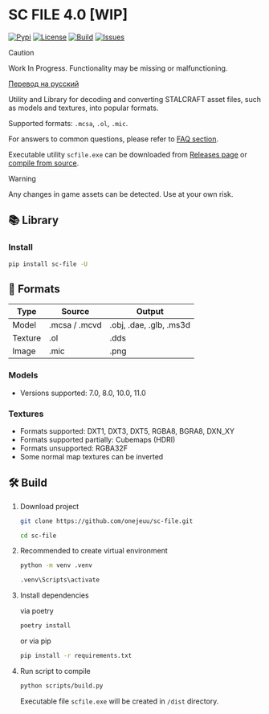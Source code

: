# SC FILE 4.0 [WIP]

[![Pypi](https://img.shields.io/pypi/v/sc-file.svg)](https://pypi.org/project/sc-file)
[![License](https://img.shields.io/github/license/onejeuu/sc-file)](https://opensource.org/licenses/MIT)
[![Build](https://img.shields.io/github/actions/workflow/status/onejeuu/sc-file/build.yml)](https://github.com/onejeuu/sc-file/actions/workflows/build.yml)
[![Issues](https://img.shields.io/github/issues/onejeuu/sc-file)](https://github.com/onejeuu/sc-file/issues)

> [!CAUTION]
> Work In Progress. Functionality may be missing or malfunctioning.

[Перевод на русский](README_RU.md)

Utility and Library for decoding and converting STALCRAFT asset files, such as models and textures, into popular formats.

Supported formats: `.mcsa`, `.ol`, `.mic`.

For answers to common questions, please refer to [FAQ section](FAQ.md).

Executable utility `scfile.exe` can be downloaded from [Releases page](https://github.com/onejeuu/sc-file/releases) or [compile from source](https://github.com/onejeuu/sc-file?tab=readme-ov-file#%EF%B8%8F-build).

> [!WARNING]
> Any changes in game assets can be detected. Use at your own risk.

## 📚 Library

### Install

```bash
pip install sc-file -U
```

## 📁 Formats

| Type    | Source        | Output                  |
| ------- | ------------- | ----------------------- |
| Model   | .mcsa / .mcvd | .obj, .dae, .glb, .ms3d |
| Texture | .ol           | .dds                    |
| Image   | .mic          | .png                    |

### Models

- Versions supported: 7.0, 8.0, 10.0, 11.0

### Textures

- Formats supported: DXT1, DXT3, DXT5, RGBA8, BGRA8, DXN_XY
- Formats supported partially: Cubemaps (HDRI)
- Formats unsupported: RGBA32F
- Some normal map textures can be inverted

## 🛠️ Build

1. Download project

   ```bash
   git clone https://github.com/onejeuu/sc-file.git
   ```

   ```bash
   cd sc-file
   ```

2. Recommended to create virtual environment

   ```bash
   python -m venv .venv
   ```

   ```bash
   .venv\Scripts\activate
   ```

3. Install dependencies

   via poetry

   ```bash
   poetry install
   ```

   or via pip

   ```bash
   pip install -r requirements.txt
   ```

4. Run script to compile

   ```bash
   python scripts/build.py
   ```

   Executable file `scfile.exe` will be created in `/dist` directory.
